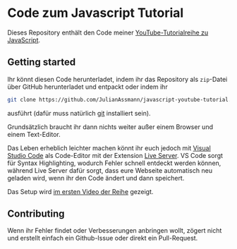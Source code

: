 # Code zum Javascript Tutorial
Dieses Repository enthält den Code meiner [YouTube-Tutorialreihe zu JavaScript](https://www.youtube.com/watch?v=KiI9pUzx98w&list=PLFrEKxgBmsV8IgxZP56tlXZ1inlJLqf8w&index=1). 

## Getting started

Ihr könnt diesen Code herunterladet, indem ihr das Repository als `zip`-Datei über GitHub herunterladet und entpackt oder indem ihr 
```bash
git clone https://github.com/JulianAssmann/javascript-youtube-tutorial.git
```
ausführt (dafür muss natürlich [git](https://git-scm.com/) installiert sein).

Grundsätzlich braucht ihr dann nichts weiter außer einem Browser und einem Text-Editor.

Das Leben erheblich leichter machen könnt ihr euch jedoch mit [Visual Studio Code](https://code.visualstudio.com/) als Code-Editor mit der Extension [Live Server](https://marketplace.visualstudio.com/items?itemName=ritwickdey.LiveServer). VS Code sorgt für Syntax Highlighting, wodurch Fehler schnell entdeckt werden können, während Live Server dafür sorgt, dass eure Webseite automatisch neu geladen wird, wenn ihr den Code ändert und dann speichert.

Das Setup wird [im ersten Video der Reihe](https://www.youtube.com/watch?v=KiI9pUzx98w) gezeigt.

## Contributing

Wenn ihr Fehler findet oder Verbesserungen anbringen wollt, zögert nicht und erstellt einfach ein Github-Issue oder direkt ein Pull-Request.